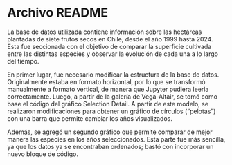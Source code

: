 # Archivo README

La base de datos utilizada contiene información sobre las hectáreas plantadas de siete frutos secos en Chile, desde el año 1999 hasta 2024. Esta fue seccionada con el objetivo de comparar la superficie cultivada entre las distintas especies y observar la evolución de cada una a lo largo del tiempo.

En primer lugar, fue necesario modificar la estructura de la base de datos. Originalmente estaba en formato horizontal, por lo que se transformó manualmente a formato vertical, de manera que Jupyter pudiera leerla correctamente. Luego, a partir de la galería de Vega-Altair, se tomó como base el código del gráfico Selection Detail. A partir de este modelo, se realizaron modificaciones para obtener un gráfico de círculos (“pelotas”) con una barra que permite cambiar los años visualizados.

Además, se agregó un segundo gráfico que permite comparar de mejor manera las especies en los años seleccionados. Esta parte fue más sencilla, ya que los datos ya se encontraban ordenados; bastó con incorporar un nuevo bloque de código.
